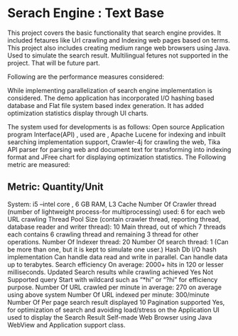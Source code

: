 Serach Engine : Text Base
================================================================
This project covers the basic functionality that search engine provides.
It included fetaures like Url crawling and Indexing web pages based on terms.
This project also includes creating medium range web browsers using Java. Used to simulate the search result.
Multilingual fetures not supported in the project. That will be future part.

Following are the performance measures considered:

While implementing parallelization of search engine implementation is considered. The demo application has incorporated I/O hashing based database and Flat file system based index generation. It has added optimization statistics display through UI charts.

The system used for developments is as follows:
Open source Application program Interface(API) , used are , Apache Lucene for indexing and inbuilt searching implementation support, Crawler-4j for crawling the web, Tika API parser for parsing web and document text for transforming into indexing format and JFree chart for displaying optimization statistics.
The Following metric are measured:

Metric:	Quantity/Unit
-----------------------------------------------------------
System:	 i5 –intel core , 6 GB RAM, L3 Cache
Number Of Crawler thread (number of  lightweight process-for multiprocessing) used:	6 for each web URL crawling
Thread Pool Size (contain crawler thread, reporting thread, database reader and writer thread): 	10 Main thread, out of which 7 threads each contains 6 crawling thread and remaining 3 thread for other operations.
Number Of Indexer thread:	20 
Number Of search thread:	1 (Can be more than one, but it is kept to simulate one user.)
Hash Db I/O hash implementation	Can handle data read and write in parallel. Can handle data up to terabytes.
Search efficiency	On average: 2000+ hits in 120 or lesser milliseconds.
Updated Search results while crawling achieved	Yes
Not Supported query	Start with wildcard such as “*hi” or “?hi” for efficiency purpose.
Number Of URL crawled per minute in average:	270 on average using above system
Number Of URL indexed per minute:	300/minute
Number Of Per page search result displayed	10 
Pagination supported	Yes, for optimization of search and avoiding load/stress on the Application
UI used to display the Search Result	Self-made Web Browser using Java WebView and Application support class.
